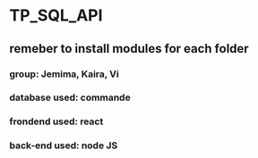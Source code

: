 # TP_SQL_API

## remeber to install modules for each folder

### group: Jemima, Kaira, Vi
### database used: commande
### frondend used: react
### back-end used: node JS
